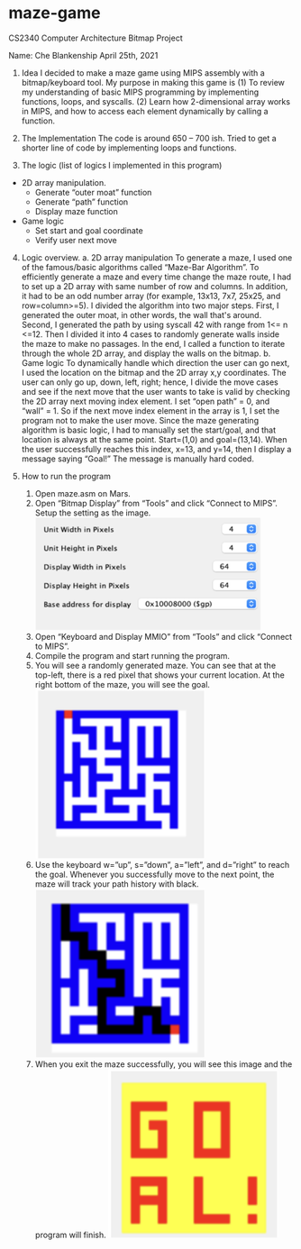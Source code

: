 # maze-game
CS2340 Computer Architecture Bitmap Project

Name: Che Blankenship
April 25th, 2021

1. Idea
I decided to make a maze game using MIPS assembly with a bitmap/keyboard tool.
My purpose in making this game is (1) To review my understanding of basic MIPS
programming by implementing functions, loops, and syscalls. (2) Learn how 2-dimensional
array works in MIPS, and how to access each element dynamically by calling a function.

2. The Implementation
The code is around 650 – 700 ish. Tried to get a shorter line of code by implementing loops and
functions.

3. The logic (list of logics I implemented in this program)
- 2D array manipulation.
    - Generate “outer moat” function
    - Generate “path” function
    - Display maze function
- Game logic
    - Set start and goal coordinate
    - Verify user next move

4. Logic overview.
    a. 2D array manipulation
To generate a maze, I used one of the famous/basic algorithms called “Maze-Bar Algorithm”. To efficiently generate a maze and every time change the maze route, I had to set up a 2D array with same number of row and columns. In addition, it had to be an odd number array (for example, 13x13, 7x7, 25x25, and row=column>=5). I divided the algorithm into two major steps. First, I generated the outer moat, in other words, the wall that's around. Second, I generated the path by using syscall 42 with range from 1<= n <=12. Then I divided it into 4 cases to randomly generate walls inside the maze to make no passages. In the end, I called a function to iterate through the whole 2D array, and display the walls on the bitmap.
    b. Game logic
To dynamically handle which direction the user can go next, I used the location on the bitmap and the 2D array x,y coordinates. The user can only go up, down, left, right; hence, I divide the move cases and see if the next move that the user wants to take is valid by checking the 2D array next moving index element. I set “open path” = 0, and “wall” = 1. So if the next move index element in the array is 1, I set the program not to make the user move. Since the maze generating algorithm is basic logic, I had to manually set the start/goal, and that location is always at the same point. Start=(1,0) and goal=(13,14). When the user successfully reaches this index, x=13, and y=14, then I display a message saying “Goal!” The message is manually hard coded.

5. How to run the program
    1. Open maze.asm on Mars.
    2. Open “Bitmap Display” from “Tools” and click “Connect to MIPS”. Setup the setting as the image.
    	<img src="https://raw.githubusercontent.com/cheblankenshipUTD/maze-game/main/img/settings.png" width="400" height="200">&nbsp;
    3. Open “Keyboard and Display MMIO” from “Tools” and click “Connect to MIPS”.
    4. Compile the program and start running the program.
    5. You will see a randomly generated maze. You can see that at the top-left, there is a red pixel that shows your current location. At the right bottom of the maze, you will see the goal.
    	<img src="https://raw.githubusercontent.com/cheblankenshipUTD/maze-game/main/img/maze1.png" width="300" height="300">&nbsp;
    6. Use the keyboard w=”up”, s=”down”, a=”left”, and d=”right” to reach the goal. Whenever you successfully move to the next point, the maze will track your path history with black.
    	<img src="https://raw.githubusercontent.com/cheblankenshipUTD/maze-game/main/img/maze2.png" width="300" height="300">&nbsp;
    7. When you exit the maze successfully, you will see this image and the program will finish.
    	<img src="https://raw.githubusercontent.com/cheblankenshipUTD/maze-game/main/img/maze3.png" width="300" height="300">&nbsp;


